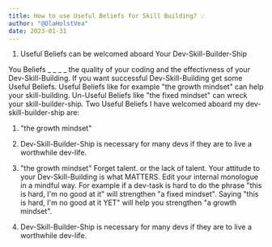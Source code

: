 ```yaml
---
title: How to use Useful Beliefs for Skill Building? 💡
author: "@OlaHolstVea"
date: 2023-01-31
---
```


1. Useful Beliefs can be welcomed aboard Your Dev-Skill-Builder-Ship


You Beliefs _ _ _ _ the quality of your coding and the effectivness of your Dev-Skill-Building. If you want successful Dev-Skill-Building get some Useful Beliefs. Useful Beliefs like for example "the growth mindset" can help your skill-building. Un-Useful Beliefs like "the fixed mindset" can wreck your skill-builder-ship.
Two Useful Beliefs I have welcomed aboard my dev-skill-builder-ship are:
1. "the growth mindset"
2. Dev-Skill-Builder-Ship is necessary for many devs if they are to live a worthwhile dev-life.

1. "the growth mindset"
Forget talent. or the lack of talent. Your attitude to your Dev-Skill-Building is what MATTERS. Edit your internal monologue in a mindful way. For example if a dev-task is hard to do the phrase "this is hard, I'm no good at it" will strengthen "a fixed mindset". Saying "this is hard, I'm no good at it YET" will help you strengthen "a growth mindset".

2. Dev-Skill-Builder-Ship is necessary for many devs if they are to live a worthwhile dev-life.